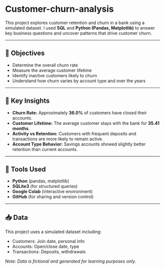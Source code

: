 # Customer-churn-analysis

This project explores customer retention and churn in a bank using a simulated dataset. I used **SQL** and **Python (Pandas, Matplotlib)** to answer key business questions and uncover patterns that drive customer churn.

---

## 📌 Objectives

- Determine the overall churn rate
- Measure the average customer lifetime
- Identify inactive customers likely to churn
- Understand how churn varies by account type and over the years

---

## 🧠 Key Insights

- **Churn Rate:** Approximately **36.0%** of customers have closed their accounts.
- **Customer Lifetime:** The average customer stays with the bank for **35.41 months**.
- **Activity vs Retention:** Customers with frequent deposits and transactions are more likely to remain active.
- **Account Type Behavior:** Savings accounts showed slightly better retention than current accounts.

---

## 🔧 Tools Used

- **Python** (pandas, matplotlib)
- **SQLite3** (for structured queries)
- **Google Colab** (interactive environment)
- **GitHub** (for sharing and version control)

---
## 📥 Data

This project uses a simulated dataset including:

- Customers: Join date, personal info
- Accounts: Open/close date, type
- Transactions: Deposits, withdrawals

*Note: Data is fictional and generated for learning purposes only.*

